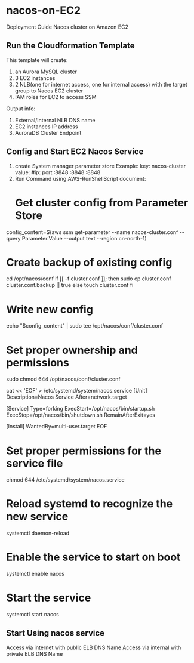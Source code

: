 # nacos-on-EC2

Deployment Guide Nacos cluster on Amazon EC2

## Run the Cloudformation Template
This template will create:
1. an Aurora MySQL cluster
2. 3 EC2 instances
3. 2 NLB(one for internet access, one for internal access) with the target group to Nacos EC2 cluster
4. IAM roles for EC2 to access SSM

Output info: 
1. External/Internal NLB DNS name
2. EC2 instances IP address
3. AuroraDB Cluster Endpoint

## Config and Start EC2 Nacos Service
1. create System manager parameter store
   Example:
   key: nacos-cluster
   value:
   #ip: port
   <EC2Instance1PrivateIP>:8848
   <EC2Instance2PrivateIP>:8848
   <EC2Instance2PrivateIP>:8848
2. Run Command using AWS-RunShellScript document:
   # Get cluster config from Parameter Store
  config_content=$(aws ssm get-parameter --name nacos-cluster.conf --query Parameter.Value --output text --region cn-north-1)
  
  # Create backup of existing config
  cd /opt/nacos/conf
  if [[ -f cluster.conf ]]; then
      sudo cp cluster.conf cluster.conf.backup || true
  else
      touch cluster.conf
  fi
  
  # Write new config
  echo "$config_content" | sudo tee /opt/nacos/conf/cluster.conf
  
  # Set proper ownership and permissions
  sudo chmod 644 /opt/nacos/conf/cluster.conf
  
  cat << 'EOF' > /etc/systemd/system/nacos.service
  [Unit]
  Description=Nacos Service
  After=network.target
  
  [Service]
  Type=forking
  ExecStart=/opt/nacos/bin/startup.sh
  ExecStop=/opt/nacos/bin/shutdown.sh
  RemainAfterExit=yes
  
  [Install]
  WantedBy=multi-user.target
  EOF
  
  # Set proper permissions for the service file
  chmod 644 /etc/systemd/system/nacos.service
  
  # Reload systemd to recognize the new service
  systemctl daemon-reload
  
  # Enable the service to start on boot
  systemctl enable nacos
  
  # Start the service
  systemctl start nacos

## Start Using nacos service
Access via internet with public ELB DNS Name
Access via internal with private ELB DNS Name
